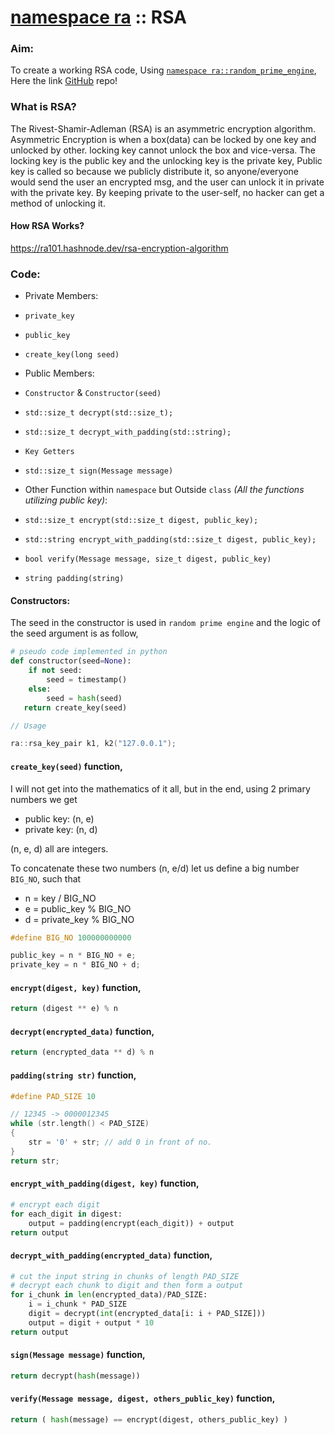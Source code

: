 # [namespace ra](https://ra101.github.io/namespace-ra/) :: RSA

### Aim:

To create a working RSA code, Using [`namespace ra::random_prime_engine`](https://ra101.github.io/Random-Prime-Number-Generator-Engine-cpp), Here the link [GitHub](https://github.com/ra101/RSA-cpp) repo!

### What is RSA?

The Rivest-Shamir-Adleman (RSA) is an asymmetric encryption algorithm. Asymmetric Encryption is when a box(data) can be locked by one key and unlocked by other. locking key cannot unlock the box and vice-versa. The locking key is the public key and the unlocking key is the private key, Public key is called so because we publicly distribute it, so anyone/everyone would send the user an encrypted msg, and the user can unlock it in private with the private key.
By keeping private to the user-self, no hacker can get a method of unlocking it.

#### How RSA Works?

https://ra101.hashnode.dev/rsa-encryption-algorithm


### Code:

- Private Members:
 - `private_key`
 - `public_key`
 - `create_key(long seed)`


- Public Members:
 - `Constructor` & `Constructor(seed)`
 - `std::size_t decrypt(std::size_t);`
 - `std::size_t decrypt_with_padding(std::string);`
 - `Key Getters`
 - `std::size_t sign(Message message)`


- Other Function within `namespace` but Outside `class` _(All the functions utilizing public key)_:
 - `std::size_t encrypt(std::size_t digest, public_key);`
 - `std::string encrypt_with_padding(std::size_t digest, public_key);`
 - `bool verify(Message message, size_t digest, public_key)`
 - `string padding(string)`


#### Constructors:

The seed in the constructor is used in `random prime engine` and the logic of the seed argument is as follow,

```python
# pseudo code implemented in python
def constructor(seed=None):
    if not seed:
        seed = timestamp()
    else:
        seed = hash(seed)
   return create_key(seed)
```

```C++
// Usage

ra::rsa_key_pair k1, k2("127.0.0.1");
```


#### `create_key(seed)` function,

I will not get into the mathematics of it all, but in the end, using 2 primary numbers we get
- public key: (n, e)
- private key: (n, d)

(n, e, d) all are integers.

To concatenate these two numbers (n, e/d) let us define a big number `BIG_NO`, such that
- n = key / BIG_NO
- e = public_key % BIG_NO
- d = private_key % BIG_NO

```C++
#define BIG_NO 100000000000

public_key = n * BIG_NO + e;
private_key = n * BIG_NO + d;
```

#### `encrypt(digest, key)` function,
```python
return (digest ** e) % n
```

#### `decrypt(encrypted_data)` function,
```python
return (encrypted_data ** d) % n
```

#### `padding(string str)` function,
```C++
#define PAD_SIZE 10

// 12345 -> 0000012345
while (str.length() < PAD_SIZE)
{
    str = '0' + str; // add 0 in front of no.
}
return str;
```


#### `encrypt_with_padding(digest, key)` function,
```python
# encrypt each digit
for each_digit in digest:
    output = padding(encrypt(each_digit)) + output
return output
```

#### `decrypt_with_padding(encrypted_data)` function,
```python
# cut the input string in chunks of length PAD_SIZE
# decrypt each chunk to digit and then form a output
for i_chunk in len(encrypted_data)/PAD_SIZE:
    i = i_chunk * PAD_SIZE
    digit = decrypt(int(encrypted_data[i: i + PAD_SIZE]))
    output = digit + output * 10
return output
```

#### `sign(Message message)` function,
```python
return decrypt(hash(message))
```

#### `verify(Message message, digest, others_public_key)` function,
```python
return ( hash(message) == encrypt(digest, others_public_key) )
```
